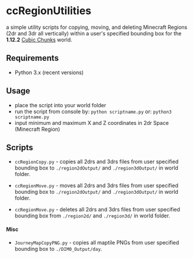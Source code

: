 # ccRegionUtilities
a simple utility scripts for copying, moving, and deleting Minecraft Regions (2dr and 3dr all vertically) within a user's specified bounding box for the __1.12.2__ [Cubic Chunks](https://github.com/OpenCubicChunks/CubicChunks) world.

## Requirements
- Python 3.x (recent versions)


## Usage
- place the script into your world folder
- run the script from console by:
```python scriptname.py```
or:
```python3 scriptname.py```
- input minimum and maximum X and Z coordinates in 2dr Space (Minecraft Region)

## Scripts
- `ccRegionCopy.py` - copies all 2drs and 3drs files from user specified bounding box to `./region2dOutput/` and `./region3dOutput/` in world folder.

- `ccRegionMove.py` - moves all 2drs and 3drs files from user specified bounding box to `./region2dOutput/` and `./region3dOutput/` in world folder.

- `ccRegionMove.py` - deletes all 2drs and 3drs files from user specified bounding box from `./region2d/` and `./region3d/` in world folder.

#### Misc

- `JourneyMapCopyPNG.py` - copies all maptile PNGs from user specified bounding box to `./DIM0_Output/day`.
